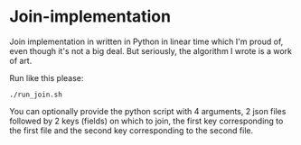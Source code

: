 # Join-implementation
Join implementation in written in Python in linear time which I'm proud of, even though it's not a big deal. But seriously, the algorithm I wrote is a work of art.

Run like this please:
```
./run_join.sh
```

You can optionally provide the python script with 4 arguments, 2 json files followed by 2 keys (fields) on which to join, the first key corresponding to the first file and the second key corresponding to the second file.
